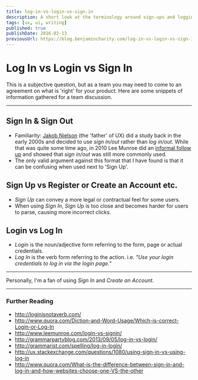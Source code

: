 ```yaml
---
title: log-in-vs-login-vs-sign-in
description: A short look at the terminology around sign-ups and logging in.
tags: [ux, ui, writing]
published: true
publishDate: 2016-02-13
previousUrl: https://blog.benjamincharity.com/log-in-vs-login-vs-sign-in/
---
```


# Log In vs Login vs Sign In

This is a subjective question, but as a team you may need to come to an agreement on what is 'right' for your product. Here are some snippets of information gathered for a team discussion.

- - -

## Sign In & Sign Out

- Familiarity: [Jakob Nielson][nielson] (the 'father' of UX) did a study back in the early 2000s and decided to use 
  _sign in/out_ rather than _log in/out_. While that was quite some time ago, in 2010 Lee Munroe did an [informal 
  follow up][monroe] and showed that _sign in/out_ was still more commonly used.
- The only valid argument against this format that I have found is that it can be confusing when used next to 'Sign Up'.

## Sign Up vs Register or Create an Account etc.

- _Sign Up_ can convey a more legal or contractual feel for some users.
- When using _Sign In_, _Sign Up_ is too close and becomes harder for users to parse, causing more incorrect clicks.

## Login vs Log In

- _Login_ is the noun/adjective form referring to the form, page or actual credentials.
- _Log In_ is the verb form referring to the action. i.e. _"Use your login credentials to log in via the login page."_

- - -

Personally, I'm a fan of using _Sign In_ and _Create an Account_.

- - -

### Further Reading

- http://loginisnotaverb.com/
- http://www.quora.com/Diction-and-Word-Usage/Which-is-correct-Login-or-Log-In
- http://www.leemunroe.com/login-vs-signin/
- http://grammarpartyblog.com/2013/09/05/log-in-vs-login/
- http://grammarist.com/spelling/log-in-login/
- http://ux.stackexchange.com/questions/1080/using-sign-in-vs-using-log-in
- http://www.quora.com/What-is-the-difference-between-sign-in-and-log-in-and-how-websites-choose-one-VS-the-other


[nielson]: https://www.nngroup.com
[monroe]: http://www.leemunroe.com/login-vs-signin/
